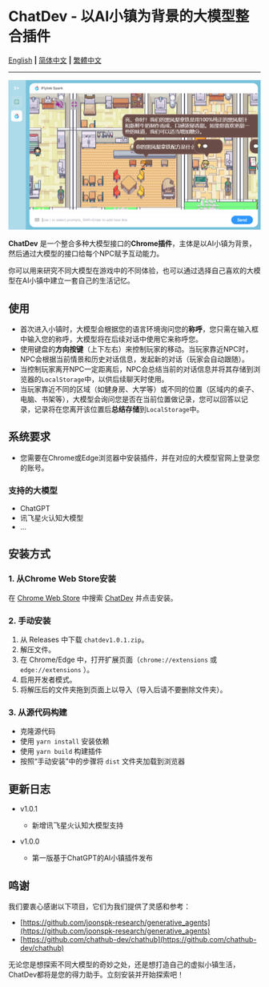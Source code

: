 # ChatDev - 以AI小镇为背景的大模型整合插件

[English](README.md) **|** [简体中文](README_CN.md) **|** [繁體中文](README_TC.md)

---
![ai_talk_xunfei.png](/screenshots/ai_talk_xunfei.png)


**ChatDev** 是一个整合多种大模型接口的**Chrome插件**，主体是以AI小镇为背景，然后通过大模型的接口给每个NPC赋予互动能力。

你可以用来研究不同大模型在游戏中的不同体验，也可以通过选择自己喜欢的大模型在AI小镇中建立一套自己的生活记忆。

## 使用
* 首次进入小镇时，大模型会根据您的语言环境询问您的**称呼**，您只需在输入框中输入您的称呼，大模型将在后续对话中使用它来称呼您。
* 使用键盘的**方向按键**（上下左右）来控制玩家的移动。当玩家靠近NPC时，NPC会根据当前情景和历史对话信息，发起新的对话（玩家会自动跟随）。
* 当控制玩家离开NPC一定距离后，NPC会总结当前的对话信息并将其存储到浏览器的`LocalStorage`中，以供后续聊天时使用。
* 当玩家靠近不同的区域（如健身房、大学等）或不同的位置（区域内的桌子、电脑、书架等），大模型会询问您是否在当前位置做记录，您可以回答以记录，记录将在您离开该位置后**总结存储**到`LocalStorage`中。

## 系统要求

* 您需要在Chrome或Edge浏览器中安装插件，并在对应的大模型官网上登录您的账号。

### 支持的大模型

* ChatGPT
* 讯飞星火认知大模型
* ...

## 安装方式

### 1. 从Chrome Web Store安装

在 [Chrome Web Store](https://chrome.google.com/webstore/category/extensions) 中搜索 [ChatDev](https://chrome.google.com/webstore/detail/chatdev/dopllopmmfnghbahgbdejnkebfcmomej) 并点击安装。

### 2. 手动安装

1. 从 Releases 中下载 `chatdev1.0.1.zip`。
2. 解压文件。
3. 在 Chrome/Edge 中，打开扩展页面（`chrome://extensions` 或 `edge://extensions` ）。
4. 启用开发者模式。
5. 将解压后的文件夹拖到页面上以导入（导入后请不要删除文件夹）。

### 3. 从源代码构建

* 克隆源代码
* 使用 `yarn install` 安装依赖
* 使用 `yarn build` 构建插件
* 按照“手动安装”中的步骤将 `dist` 文件夹加载到浏览器

## 更新日志

* v1.0.1

  * 新增讯飞星火认知大模型支持
* v1.0.0

  * 第一版基于ChatGPT的AI小镇插件发布

## 鸣谢

我们要衷心感谢以下项目，它们为我们提供了灵感和参考：

* [https://github.com/joonspk-research/generative_agents](https://github.com/joonspk-research/generative_agents)
* [https://github.com/chathub-dev/chathub](https://github.com/chathub-dev/chathub)

无论您是想探索不同大模型的奇妙之处，还是想打造自己的虚拟小镇生活，ChatDev都将是您的得力助手。立刻安装并开始探索吧！